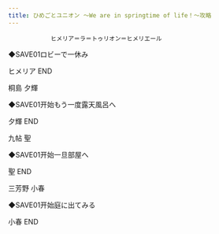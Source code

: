 ```yaml
---
title: ひめごとユニオン ～We are in springtime of life！～攻略
---
```


                ヒメリア＝ラ＝トゥリオン＝ヒメリエール

◆SAVE01ロビーで一休み

ヒメリア END

桐島 夕輝

◆SAVE01开始もう一度露天風呂へ

夕輝 END

九帖 聖

◆SAVE01开始一旦部屋へ

聖 END

三芳野 小春

◆SAVE01开始庭に出てみる

小春 END
              
